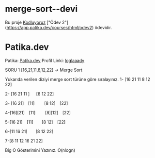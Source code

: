 # merge-sort--devi

Bu proje [Kodluyoruz](https://www.kodluyoruz.org)  ["Ödev 2"] (https://app.patika.dev/courses/html/odev2) ödevidir.

# Patika.dev
Patika: [Patika.dev](https://www.patika.dev/tr)
Profil Linki: [loglaaady](https://app.patika.dev/loglaaady)

SORU 1
[16,21,11,8,12,22] -> Merge Sort

Yukarıda verilen diziyi merge sort türüne göre sıralayınız.
1- [16 21 11 8 12 22]

2- [16 21 11 ]   [8 12 22]

3- [16 21] [11]   [8 12] [22]

4-[16][21] [11]   [8][12] [22]

5-[16 21] [11]  [8 12] [22]

6-[11 16 21]  [8 12 22]

7-[8 11 12 16 21 22]

Big O Gösterimini Yazınız.
O(nlogn)
